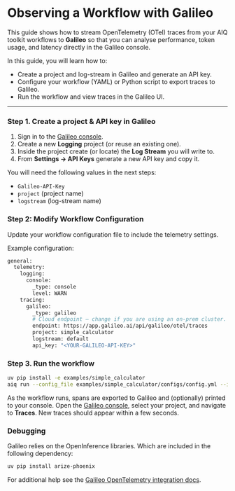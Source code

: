 <!--
SPDX-FileCopyrightText: Copyright (c) 2025, NVIDIA CORPORATION & AFFILIATES. All rights reserved.
SPDX-License-Identifier: Apache-2.0

Licensed under the Apache License, Version 2.0 (the "License");
you may not use this file except in compliance with the License.
You may obtain a copy of the License at

http://www.apache.org/licenses/LICENSE-2.0

Unless required by applicable law or agreed to in writing, software
distributed under the License is distributed on an "AS IS" BASIS,
WITHOUT WARRANTIES OR CONDITIONS OF ANY KIND, either express or implied.
See the License for the specific language governing permissions and
limitations under the License.
-->

# Observing a Workflow with Galileo

This guide shows how to stream OpenTelemetry (OTel) traces from your AIQ toolkit workflows to **Galileo** so that you can analyse performance, token usage, and latency directly in the Galileo console.

In this guide, you will learn how to:

- Create a project and log-stream in Galileo and generate an API key.
- Configure your workflow (YAML) or Python script to export traces to Galileo.
- Run the workflow and view traces in the Galileo UI.

---

### Step 1. Create a project & API key in Galileo

1. Sign in to the [Galileo console](https://app.galileo.ai/).
2. Create a new **Logging** project (or reuse an existing one).
3. Inside the project create (or locate) the **Log Stream** you will write to.
4. From **Settings → API Keys** generate a new API key and copy it.

You will need the following values in the next steps:

- `Galileo-API-Key`
- `project` (project name)
- `logstream` (log-stream name)

### Step 2: Modify Workflow Configuration

Update your workflow configuration file to include the telemetry settings.

Example configuration:
```bash
general:
  telemetry:
    logging:
      console:
        _type: console
        level: WARN
    tracing:
      galileo:
        _type: galileo
        # Cloud endpoint – change if you are using an on-prem cluster.
        endpoint: https://app.galileo.ai/api/galileo/otel/traces
        project: simple_calculator
        logstream: default
        api_key: "<YOUR-GALILEO-API-KEY>"
```

### Step 3. Run the workflow

```bash
uv pip install -e examples/simple_calculator
aiq run --config_file examples/simple_calculator/configs/config.yml --input "2 + 2"
```

As the workflow runs, spans are exported to Galileo and (optionally) printed to your console.
Open the [Galileo console](https://app.galileo.ai/), select your project, and navigate to **Traces**. New traces should appear within a few seconds.

### Debugging
Galileo relies on the OpenInference libraries. Which are included in the following dependency:

```bash
uv pip install arize-phoenix
```

For additional help see the [Galileo OpenTelemetry integration docs](https://v2docs.galileo.ai/integrations/otel).
